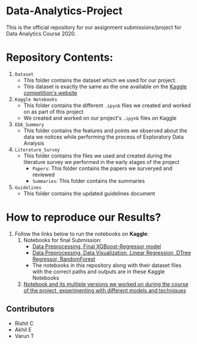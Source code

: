 # Data-Analytics-Project
This is the official repository for our assignment submissions/project for Data Analytics Course 2020.

# Repository Contents:
1. ```Dataset```
     - This folder contains the dataset which we used for our project.
     - This dataset is exactly the same as the one available on the [Kaggle competition's website](https://www.kaggle.com/c/competitive-data-science-predict-future-sales/data)
2. ```Kaggle Notebooks```
      - This folder contains the different ```.ipynb``` files we created and worked on as part of this project
      - We created and worked on our project's ```.ipynb``` files on Kaggle
3. ```EDA_Summary```
      - This folder contains the features and points we observed about the data we notices while performing the process of Exploratory Data Analysis
4. ```Literature_Survey```
      - This folder contains the files we used and created during the literature survey we performed in the early stages of the project
          * ```Papers```: This folder contains the papers we surveryed and reviewed
          * ```Summaries```: This folder contains the summaries 
5. ```Guidelines```
      - This folder contains the updated guidelines document

# How to reproduce our Results?
  1. Follow the links below to run the notebooks on **Kaggle**:
        1. Notebooks for final Submission:
            - [Data Preprocessing, Final XGBoost-Regressor model](https://www.kaggle.com/rishitchs/data-preprocessing-and-xgboost-regressor-model)
            - [Data Preprocessing, Data Visualization, Linear Regression, DTree Regressor, RandomForest](https://www.kaggle.com/futurestan/visualization-linreg-dtree-randomforest)
            - The notebooks in this repository along with their dataset files with the correct paths and outputs are in these Kaggle Notebooks
        2. [Notebook and its multiple versions we worked on during the course of the project, experimenting with different models and techniques](https://www.kaggle.com/rishitchs/data-preprocessing-and-xgboost-regressor-model-old)
        
## Contributors
* Rishit C
* Akhil E
* Varun T
